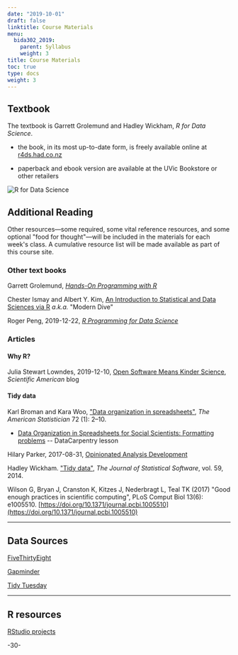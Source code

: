 ```yaml
---
date: "2019-10-01"
draft: false
linktitle: Course Materials
menu:
  bida302_2019:
    parent: Syllabus
    weight: 3
title: Course Materials
toc: true
type: docs
weight: 3
---
```



## Textbook

The textbook is Garrett Grolemund and Hadley Wickham, _R for Data Science_. 

* the book, in its most up-to-date form, is freely available online at [r4ds.had.co.nz](https://r4ds.had.co.nz/)

* paperback and ebook version are available at the UVic Bookstore or other retailers


![R for Data Science](/img/r4ds_300.png)


## Additional Reading

Other resources&#8212;some required, some vital reference resources, and some optional "food for thought"&#8212;will be included in the  materials for each week's class. A cumulative resource list will be made available as part of this course site.




### Other text books


Garrett Grolemund, [_Hands-On Programming with R_](https://rstudio-education.github.io/hopr/)

Chester Ismay and Albert Y. Kim, [An Introduction to Statistical and Data Sciences via R](http://moderndive.com/) _a.k.a._ "Modern Dive"

Roger Peng, 2019-12-22, [_R Programming for Data Science_](https://bookdown.org/rdpeng/rprogdatascience/)


### Articles

#### Why R?

Julia Stewart Lowndes, 2019-12-10, [Open Software Means Kinder Science](https://blogs.scientificamerican.com/observations/open-software-means-kinder-science/), _Scientific American_ blog

#### Tidy data

Karl Broman and Kara Woo, ["Data organization in spreadsheets"](https://doi.org/10.1080/00031305.2017.1375989), _The American Statistician_ 72 (1): 2–10.

* [Data Organization in Spreadsheets for Social Scientists: Formatting problems](https://datacarpentry.org/spreadsheets-socialsci/02-common-mistakes/index.html) -- DataCarpentry lesson

Hilary Parker, 2017-08-31, [Opinionated Analysis Development](https://peerj.com/preprints/3210/)

Hadley Wickham. ["Tidy data"](https://vita.had.co.nz/papers/tidy-data.html), _The Journal of Statistical Software_, vol. 59, 2014.

Wilson G, Bryan J, Cranston K, Kitzes J, Nederbragt L, Teal TK (2017) "Good enough practices in scientific computing", PLoS Comput Biol 13(6): e1005510. [https://doi.org/10.1371/journal.pcbi.1005510](https://doi.org/10.1371/journal.pcbi.1005510)

***

## Data Sources

[FiveThirtyEight](https://fivethirtyeight-r.netlify.com/articles/fivethirtyeight.html)

[Gapminder](https://www.gapminder.org/data/)

[Tidy Tuesday](https://github.com/rfordatascience/tidytuesday)

***

## R resources

[RStudio projects](https://support.rstudio.com/hc/en-us/articles/200526207-Using-Projects)


-30-

